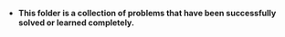 - **This folder is a collection of problems that have been successfully solved or learned completely.**
